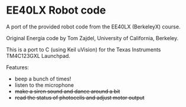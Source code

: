 # EE40LX Robot code

A port of the provided robot code from the EE40LX (BerkeleyX) course.

Original Energia code by Tom Zajdel, University of California, Berkeley.

This is a port to C (using Keil uVision) for the Texas Instruments TM4C123GXL Launchpad.

Features:
- beep a bunch of times!
- listen to the microphone
- ~~make a siren sound and dance around a bit~~
- ~~read the status of photocells and adjust motor output~~

